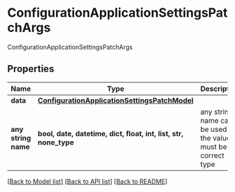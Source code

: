 # ConfigurationApplicationSettingsPatchArgs

ConfigurationApplicationSettingsPatchArgs

## Properties
Name | Type | Description | Notes
------------ | ------------- | ------------- | -------------
**data** | [**ConfigurationApplicationSettingsPatchModel**](ConfigurationApplicationSettingsPatchModel.md) |  | [optional] 
**any string name** | **bool, date, datetime, dict, float, int, list, str, none_type** | any string name can be used but the value must be the correct type | [optional]

[[Back to Model list]](../README.md#documentation-for-models) [[Back to API list]](../README.md#documentation-for-api-endpoints) [[Back to README]](../README.md)



